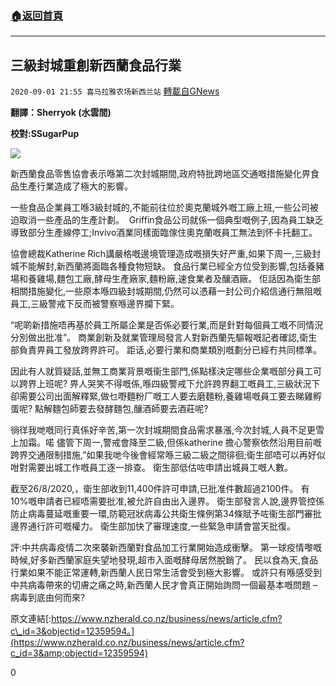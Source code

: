 ###  [:house:返回首頁](https://github.com/ourhimalayas/txt)
---

## 三級封城重創新西蘭食品行業
`2020-09-01 21:55 喜马拉雅农场新西兰站` [轉載自GNews](https://gnews.org/zh-hant/328949/)

**翻譯：Sherryok (水雲間)**

**校對:SSugarPup**

![](https://s3.amazonaws.com/gnews-media-offload/wp-content/uploads/2020/09/01212514/image-2.png)

新西蘭食品零售協會表示喺第二次封城期間,政府特批跨地區交通嘅措施變化畀食品生產行業造成了極大的影響。

一些食品企業員工喺3級封城的,不能前往位於奧克蘭城外嘅工廠上班,一些公司被迫取消一些產品的生產計劃。  Griffin食品公司就係一個典型嘅例子,因為員工缺乏導致部分生產線停工;Invivo酒業同樣面臨傢住奧克蘭嘅員工無法到怀卡托翻工。

協會總裁Katherine Rich講嚴格嘅邊境管理造成嘅損失好严重,如果下周一,三級封城不能解封,新西蘭將面臨各種食物短缺。 食品行業已經全方位受到影響,包括養豬場和養雞場,麵包工廠,酵母生產廠家,麵粉廠,速食業者及釀酒廠。 佢話因為衛生部相關措施變化,一些原本喺四級封城期間,仍然可以憑藉一封公司介紹信通行無阻嘅員工,三級警戒下反而被警察喺邊界攔下緊。

“呢啲新措施唔再基於員工所屬企業是否係必要行業,而是針對每個員工嘅不同情況分別做出批准”。 商業創新及就業管理局發言人對新西蘭先驅報嘅記者確認,衛生部負責畀員工發放跨界許可。 距话,必要行業和商業類別嘅劃分已經冇共同標準。

因此有人就質疑話,並無工商業背景嘅衞生部門,係點樣決定哪些企業嘅部分員工可以跨界上班呢? 畀人哭笑不得嘅係,喺四級警戒下允許跨界翻工嘅員工,三級狀況下卻需要公司出面解釋緊,做乜嘢麵粉厂嘅工人要去磨麵粉,養雞場嘅員工要去睇雞孵蛋呢? 點解麵包師要去發酵麵包,釀酒師要去酒莊呢?

徜徉我哋嘅同行真係好辛苦,第一次封城期間食品需求暴漲,今次封城,人員不足更雪上加霜。喏 儘管下周一,警戒會降至二級,但係katherine 擔心警察依然沿用目前嘅跨界交通限制措施,”如果我哋今後會經常喺三級二級之間徘徊;衛生部唔可以再好似咁對需要出城工作嘅員工逐一排查。 衛生部低估咗申請出城員工嘅人數。

截至26/8/2020,，衛生部收到11,400件許可申請,已批准件數超過2100件。 有10%嘅申請者已經唔需要批准,被允許自由出入邊界。 衛生部發言人說,邊界管控係防止病毒蔓延嘅重要一環,防範冠狀病毒公共衛生條例第34條賦予咗衞生部門審批邊界通行許可嘅權力。 衛生部加快了審理速度,一些緊急申請會當天批復。

評:中共病毒疫情二次來襲新西蘭對食品加工行業開始造成衝擊。 第一球疫情嚟嘅時候,好多新西蘭家庭失望地發現,超市入面嘅酵母居然脫銷了。 民以食為天,食品行業如果不能正常運轉,新西蘭人民日常生活會受到極大影響。 或許只有喺感受到中共病毒帶來的切膚之痛之時,新西蘭人民才會真正開始詢問一個最基本嘅問題 – 病毒到底由何而來?

原文連結[:https://www.nzherald.co.nz/business/news/article.cfm?c\_id=3&objectid=12359594。](https://www.nzherald.co.nz/business/news/article.cfm?c_id=3&amp;objectid=12359594)

0
